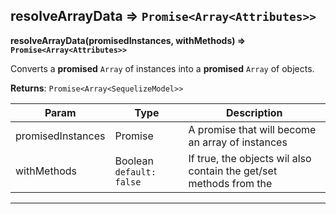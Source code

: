 ## resolveArrayData ⇒ `Promise<Array<Attributes>>`
**resolveArrayData(promisedInstances, withMethods) ⇒ `Promise<Array<Attributes>>`**

Converts a **promised** `Array` of <SequelizeModel> instances into a **promised**
`Array` of <Attributes> objects.


**Returns**: `Promise<Array<SequelizeModel>>`


<table>
<thead><tr><th>Param</th><th>Type</th><th>Description</th></tr></thead>
<tbody>
<tr><td>promisedInstances</td><td>Promise<Array></td><td>A promise that will become an array of <SequelizeModel> instances</td></tr>
<tr><td>withMethods</td><td>Boolean <code>default: false</code></td><td>If true, the <Attributes> objects wil also contain the get/set methods from the <SequelizeModel></td></tr>
</tbody>
</table>

----